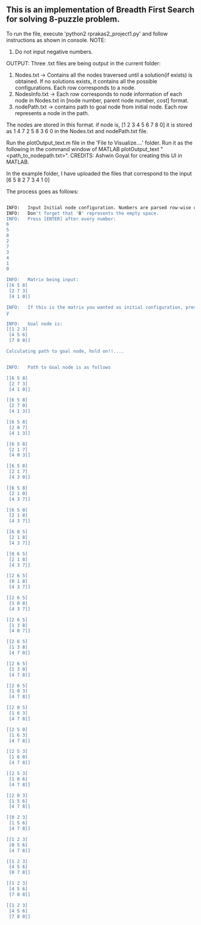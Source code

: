 ## This is an implementation of Breadth First Search for solving 8-puzzle problem.

To run the file, execute 'python2 rprakas2_project1.py' and follow instructions as shown in console.
NOTE: 
1. Do not input negative numbers.

OUTPUT:
Three .txt files are being output in the current folder:
1. Nodes.txt -> Contains all the nodes traversed until a solution(if exists) is obtained. If no solutions exists, it contains all the possible configurations. Each row corresponds to a node.
2. NodesInfo.txt -> Each row corresponds to node information of each node in Nodes.txt in [node number, parent node number, cost] format.
3. nodePath.txt -> contains path to goal node from initial node. Each row represents a node in the path.

The nodes are stored in this format.
if node is,
	[1 2 3
	 4 5 6
	 7 8 0]
it is stored as 1 4 7 2 5 8 3 6 0 in the Nodes.txt and nodePath.txt file.

Run the plotOutput_text.m file in the 'File to Visualize....' folder. Run it as the following in the command window of MATLAB plotOutput_text "<path_to_nodepath.txt>".
CREDITS: Ashwin Goyal for creating this UI in MATLAB.

In the example folder, I have uploaded the files that correspond to the input
 [6 5 8
  2 7 3
  4 1 0]

The process goes as follows:

```bash

INFO:	Input Initial node configuration. Numbers are parsed row-wise upto 3 elements in each row.
INFO:	Don't forget that '0' represents the empty space.
INFO:	Press [ENTER] after every number:
6
5
8
2
7
3
4
1
0

INFO:	Matrix being input:
[[6 5 8]
 [2 7 3]
 [4 1 0]] 

INFO:	If this is the matrix you wanted as initial configuration, press [y]. Else press [n] and retry.
y

INFO:	Goal node is:
[[1 2 3]
 [4 5 6]
 [7 8 0]]

Calculating path to goal node, hold on!!....


INFO:	Path to Goal node is as follows

[[6 5 8]
 [2 7 3]
 [4 1 0]] 

[[6 5 8]
 [2 7 0]
 [4 1 3]] 

[[6 5 8]
 [2 0 7]
 [4 1 3]] 

[[6 5 8]
 [2 1 7]
 [4 0 3]] 

[[6 5 8]
 [2 1 7]
 [4 3 0]] 

[[6 5 8]
 [2 1 0]
 [4 3 7]] 

[[6 5 0]
 [2 1 8]
 [4 3 7]] 

[[6 0 5]
 [2 1 8]
 [4 3 7]] 

[[0 6 5]
 [2 1 8]
 [4 3 7]] 

[[2 6 5]
 [0 1 8]
 [4 3 7]] 

[[2 6 5]
 [1 0 8]
 [4 3 7]] 

[[2 6 5]
 [1 3 8]
 [4 0 7]] 

[[2 6 5]
 [1 3 8]
 [4 7 0]] 

[[2 6 5]
 [1 3 0]
 [4 7 8]] 

[[2 6 5]
 [1 0 3]
 [4 7 8]] 

[[2 0 5]
 [1 6 3]
 [4 7 8]] 

[[2 5 0]
 [1 6 3]
 [4 7 8]] 

[[2 5 3]
 [1 6 0]
 [4 7 8]] 

[[2 5 3]
 [1 0 6]
 [4 7 8]] 

[[2 0 3]
 [1 5 6]
 [4 7 8]] 

[[0 2 3]
 [1 5 6]
 [4 7 8]] 

[[1 2 3]
 [0 5 6]
 [4 7 8]] 

[[1 2 3]
 [4 5 6]
 [0 7 8]] 

[[1 2 3]
 [4 5 6]
 [7 0 8]] 

[[1 2 3]
 [4 5 6]
 [7 8 0]]

```
